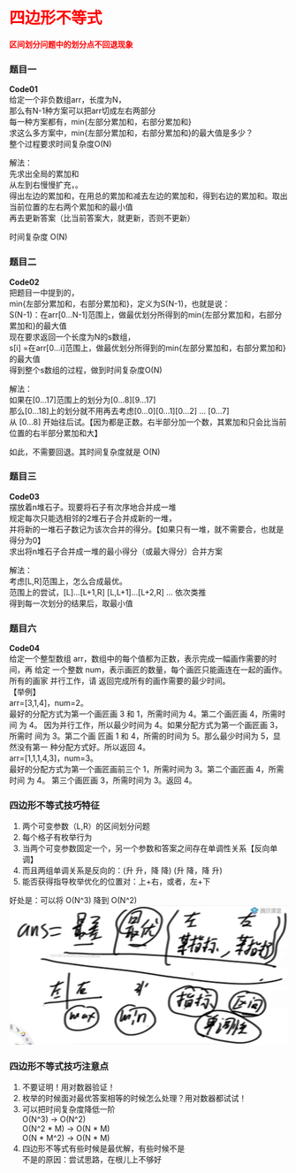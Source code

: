 # <font color="red">**四边形不等式**</font>

<font color="red">**区间划分问题中的划分点不回退现象**</font>   
### 题目一
**Code01**   
给定一个非负数组arr，长度为N，  
那么有N-1种方案可以把arr切成左右两部分  
每一种方案都有，min{左部分累加和，右部分累加和}  
求这么多方案中，min{左部分累加和，右部分累加和}的最大值是多少？  
整个过程要求时间复杂度O(N)


解法：  
先求出全局的累加和  
从左到右慢慢扩充，。  
得出左边的累加和，在用总的累加和减去左边的累加和，得到右边的累加和。取出当前位置的左右两个累加和的最小值  
再去更新答案（比当前答案大，就更新，否则不更新）

时间复杂度 O(N)  

### 题目二
**Code02**   
把题目一中提到的，  
min{左部分累加和，右部分累加和}，定义为S(N-1)，也就是说：  
S(N-1)：在arr[0…N-1]范围上，做最优划分所得到的min{左部分累加和，右部分累加和}的最大值  
现在要求返回一个长度为N的s数组，  
s[i] =在arr[0…i]范围上，做最优划分所得到的min{左部分累加和，右部分累加和}的最大值  
得到整个s数组的过程，做到时间复杂度O(N)

解法：  
如果在[0...17]范围上的划分为[0...8][9...17]  
那么[0...18]上的划分就不用再去考虑[0...0][0...1][0...2] ...  [0...7]  
从 [0...8] 开始往后试。【因为都是正数。右半部分加一个数，其累加和只会比当前位置的右半部分累加和大】

如此，不需要回退。其时间复杂度就是 O(N)  





### 题目三
**Code03**   
摆放着n堆石子。现要将石子有次序地合并成一堆   
规定每次只能选相邻的2堆石子合并成新的一堆，   
并将新的一堆石子数记为该次合并的得分。【如果只有一堆，就不需要合，也就是得分为0】   
求出将n堆石子合并成一堆的最小得分（或最大得分）合并方案


解法：   
考虑[L,R]范围上，怎么合成最优。   
范围上的尝试，[L]...[L+1,R]     [L,L+1]...[L+2,R]  ... 依次类推   
得到每一次划分的结果后，取最小值




### 题目六

**Code04**   
给定一个整型数组 arr，数组中的每个值都为正数，表示完成一幅画作需要的时间，再 给定 一个整数 num，表示画匠的数量，每个画匠只能画连在一起的画作。所有的画家 并行工作，请 返回完成所有的画作需要的最少时间。   
【举例】   
arr=[3,1,4]，num=2。   
最好的分配方式为第一个画匠画 3 和 1，所需时间为 4。第二个画匠画 4，所需时间 为 4。 因为并行工作，所以最少时间为 4。如果分配方式为第一个画匠画 3，所需时 间为 3。第二个画 匠画 1 和 4，所需的时间为 5。那么最少时间为 5，显然没有第一 种分配方式好。所以返回 4。   
arr=[1,1,1,4,3]，num=3。   
最好的分配方式为第一个画匠画前三个 1，所需时间为 3。第二个画匠画 4，所需时间 为 4。 第三个画匠画 3，所需时间为 3。返回 4。




### 四边形不等式技巧特征  

1. 两个可变参数（L,R）的区间划分问题  
2. 每个格子有枚举行为  
3. 当两个可变参数固定一个，另一个参数和答案之间存在单调性关系【反向单调】  
4. 而且两组单调关系是反向的：(升 升，降 降)  (升 降，降 升)  
5. 能否获得指导枚举优化的位置对：上+右，或者，左+下  

  
好处是：可以将 O(N^3) 降到 O(N^2)  
![四边形不等式技巧特征](四边形不等式技巧特征.png)  


### 四边形不等式技巧注意点  

1. 不要证明！用对数器验证！   
2. 枚举的时候面对最优答案相等的时候怎么处理？用对数器都试试！      
3. 可以把时间复杂度降低一阶   
O(N^3) -> O(N^2)   
O(N^2 * M) -> O(N * M)   
O(N * M^2) -> O(N * M)   
4. 四边形不等式有些时候是最优解，有些时候不是   
不是的原因：尝试思路，在根儿上不够好   


